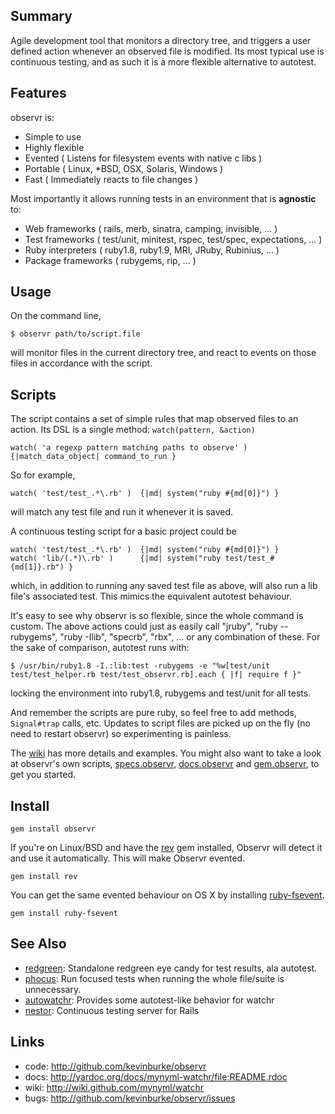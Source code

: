 Summary
-------

Agile development tool that monitors a directory tree, and triggers a user
defined action whenever an observed file is modified. Its most typical use is
continuous testing, and as such it is a more flexible alternative to autotest.

Features
--------

observr is:

* Simple to use
* Highly flexible
* Evented               ( Listens for filesystem events with native c libs )
* Portable              ( Linux, \*BSD, OSX, Solaris, Windows )
* Fast                  ( Immediately reacts to file changes )

Most importantly it allows running tests in an environment that is **agnostic** to:

* Web frameworks        ( rails, merb, sinatra, camping, invisible, ... )
* Test frameworks       ( test/unit, minitest, rspec, test/spec, expectations, ... )
* Ruby interpreters     ( ruby1.8, ruby1.9, MRI, JRuby, Rubinius, ... )
* Package frameworks    ( rubygems, rip, ... )

Usage
-----

On the command line,

    $ observr path/to/script.file

will monitor files in the current directory tree, and react to events on those
files in accordance with the script.

Scripts
-------

The script contains a set of simple rules that map observed files to an action.
Its DSL is a single method: `watch(pattern, &action)`

    watch( 'a regexp pattern matching paths to observe' )  {|match_data_object| command_to_run }

So for example,

    watch( 'test/test_.*\.rb' )  {|md| system("ruby #{md[0]}") }

will match any test file and run it whenever it is saved.

A continuous testing script for a basic project could be

    watch( 'test/test_.*\.rb' )  {|md| system("ruby #{md[0]}") }
    watch( 'lib/(.*)\.rb' )      {|md| system("ruby test/test_#{md[1]}.rb") }

which, in addition to running any saved test file as above, will also run a
lib file's associated test. This mimics the equivalent autotest behaviour.

It's easy to see why observr is so flexible, since the whole command is custom.
The above actions could just as easily call "jruby", "ruby --rubygems", "ruby
-Ilib", "specrb", "rbx", ... or any combination of these. For the sake of
comparison, autotest runs with:

    $ /usr/bin/ruby1.8 -I.:lib:test -rubygems -e "%w[test/unit test/test_helper.rb test/test_observr.rb].each { |f| require f }"

locking the environment into ruby1.8, rubygems and test/unit for all tests.

And remember the scripts are pure ruby, so feel free to add methods,
`Signal#trap` calls, etc. Updates to script files are picked up on the fly (no
need to restart observr) so experimenting is painless.

The [wiki][5] has more details and examples.  You might also want to take a
look at observr's own scripts, [specs.observr][1], [docs.observr][2] and
[gem.observr][3], to get you started.

Install
-------

    gem install observr

If you're on Linux/BSD and have the [rev][4] gem installed, Observr will detect
it and use it automatically. This will make Observr evented.

    gem install rev

You can get the same evented behaviour on OS X by installing
[ruby-fsevent][10].

    gem install ruby-fsevent

See Also
--------

* [redgreen][6]:   Standalone redgreen eye candy for test results, ala autotest.
* [phocus][7]:     Run focused tests when running the whole file/suite is unnecessary.
* [autowatchr][8]: Provides some autotest-like behavior for watchr
* [nestor][9]:     Continuous testing server for Rails

Links
-----

* code:  <http://github.com/kevinburke/observr>
* docs:  <http://yardoc.org/docs/mynyml-watchr/file:README.rdoc>
* wiki:  <http://wiki.github.com/mynyml/watchr>
* bugs:  <http://github.com/kevinburke/observr/issues>




[1]:  http://github.com/kevinburke/observr/blob/master/specs.observr
[2]:  http://github.com/kevinburke/observr/blob/master/docs.observr
[3]:  http://github.com/kevinburke/observr/blob/master/gem.observr
[4]:  http://github.com/tarcieri/rev/
[5]:  http://wiki.github.com/mynyml/watchr
[6]:  http://github.com/mynyml/redgreen
[7]:  http://github.com/mynyml/phocus
[8]:  http://github.com/viking/autowatchr
[9]:  http://github.com/francois/nestor
[10]: http://github.com/sandro/ruby-fsevent

